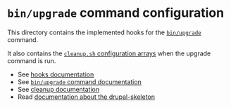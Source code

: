 # `bin/upgrade` command configuration

This directory contains the implemented hooks for the
[`bin/upgrade`][link-command-upgrade] command.

It also contains the [`cleanup.sh` configuration arrays][link-config-cleanup]
when the upgrade command is run.

- See [hooks documentation][link-hooks]
- See [`bin/upgrade` command documentation][link-command-upgrade]
- See [cleanup documentation][link-config-cleanup]
- Read [documentation about the drupal-skeleton][link-documentation]



[link-config-cleanup]: ../../bin/docs/config-cleanup.sh
[link-hooks]: ../../bin/docs/hooks.md
[link-command-upgrade]: ../../bin/docs/command-upgrade.sh
[link-documentation]: ../../bin/docs/README.md
